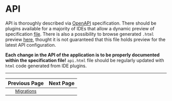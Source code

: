 # API
API is thoroughly described via [OpenAPI](https://swagger.io/specification/) specification. There should be
plugins available for a majority of IDEs that allow a dynamic preview of specification [file](./ApiSpecs.json).
There is also a possibility to browse generated `.html` preview [here](./api/api.html), thought it is not guaranteed that
this file holds preview for the latest API configuration.

**Each change in the API of the application is to be properly documented within the
specification file!** `api.html` file should be regularly updated with `html` code generated
from IDE plugins.

---

| Previous Page | Next Page |
|:-------------:|:-----:|
| <sup>[Migrations](./migrations.md)</sup>  | |
